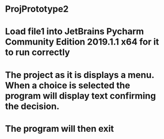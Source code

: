 # ProjPrototype2
# Load file1 into JetBrains Pycharm Community Edition 2019.1.1 x64 for it to run correctly
# The project as it is displays a menu. When a choice is selected the program will display text confirming the decision.
# The program will then exit
